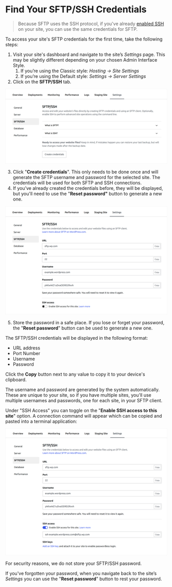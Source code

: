 # Find Your SFTP/SSH Credentials

> Because SFTP uses the SSH protocol, if you've already [enabled SSH](https://developer.wordpress.com/docs/developer-tools/ssh/enable/) on your site, you can use the same credentials for SFTP.

To access your site's SFTP credentials for the first time, take the following steps:

1. Visit your site's dashboard and navigate to the site’s *Settings* page. This may be slightly different depending on your chosen Admin Interface Style.
    1. If you’re using the Classic style: *Hosting → Site Settings*
    2. If you’re using the Default style: *Settings → Server Settings*
2. Click on the **SFTP/SSH** tab.

![01-create-credentials 1.png](https://raw.githubusercontent.com/jonathanbossenger/dot-com-developer-docs/refs/heads/main/developer-tools/sftp/images/01-create-credentials%201.png)

3. Click "**Create credentials**". This only needs to be done once and will generate the SFTP username and password for the selected site. The credentials will be used for both SFTP and SSH connections.
4. If you’ve already created the credentials before, they will be displayed, but you'll need to use the "**Reset password"** button to generate a new one.

![02-enable-ssh 1.png](https://raw.githubusercontent.com/jonathanbossenger/dot-com-developer-docs/refs/heads/main/developer-tools/sftp/images/02-enable-ssh%201.png)

5. Store the password in a safe place. If you lose or forget your password, the "**Reset password**" button can be used to generate a new one.

The SFTP/SSH credentials will be displayed in the following format:

* URL address
* Port Number
* Username
* Password

Click the **Copy** button next to any value to copy it to your device's clipboard.

The username and password are generated by the system automatically. These are unique to your site, so if you have multiple sites, you'll use multiple usernames and passwords, one for each site, in your SFTP client.

Under "SSH Access" you can toggle on the "**Enable SSH access to this site**" option. A connection command will appear which can be copied and pasted into a terminal application:

![03-ssh-enabled 1.png](https://raw.githubusercontent.com/jonathanbossenger/dot-com-developer-docs/refs/heads/main/developer-tools/sftp/images/03-ssh-enabled%201.png)

For security reasons, we do not store your SFTP/SSH password. 

If you've forgotten your password, when you navigate back to the site’s *Settings* you can use the  "**Reset password**" button to rest your password. 
